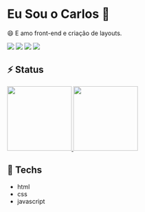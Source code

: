# Eu Sou o Carlos 👋
😄 E amo front-end e criação de layouts.

<div>
<a href="https://www.youtube.com/channel/UCeI0kK4RttFliqWcF7aFniQ" target="_blank"><img src="https://img.shields.io/badge/YouTube-FF0000?style=for-the-badge&logo=youtube&logoColor=white" target="_blank"></a>
<a href="https://www.instagram.com/eu.educalixto/" target="_blank"><img src="https://img.shields.io/badge/-Instagram-%23E4405F?style=for-the-badge&logo=instagram&logoColor=white" target="_blank"></a>
<a href = "mailto:ccalixto.programmer@gmail.com"><img src="https://img.shields.io/badge/Gmail-D14836?style=for-the-badge&logo=gmail&logoColor=white" target="_blank"></a>
<a href="https://www.linkedin.com/in/eucalixto/" target="_blank"><img src="https://img.shields.io/badge/-LinkedIn-%230077B5?style=for-the-badge&logo=linkedin&logoColor=white" target="_blank"></a>   
</div>

## ⚡ Status

<div align="left">
  <a href="https://github.com/euccalixto">
    <img height="150em" src="https://github-readme-stats.vercel.app/api?username=euccalixto&show_icons=true&theme=light&include_all_commits=true&count_private=true"/>
    <img height="150em" src="https://github-readme-stats.vercel.app/api/top-langs/?username=euccalixto&layout=compact&langs_count=7&theme=light"/>
  <a/>
</div>

## 🔧 Techs

- html
- css
- javascript



